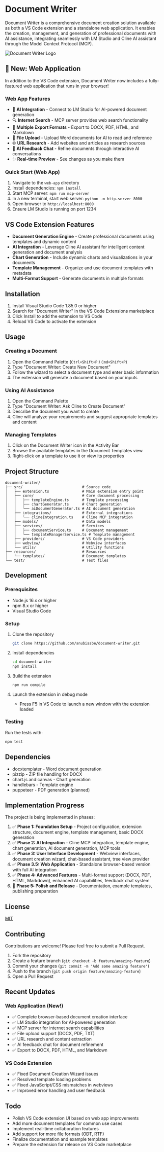 # Document Writer

Document Writer is a comprehensive document creation solution available as both a VS Code extension and a standalone web application. It enables the creation, management, and generation of professional documents with AI assistance, integrating seamlessly with LM Studio and Cline AI assistant through the Model Context Protocol (MCP).

![Document Writer Logo](document-writer/resources/icon.svg)

## 🚀 New: Web Application

In addition to the VS Code extension, Document Writer now includes a fully-featured web application that runs in your browser!

### Web App Features

- 🤖 **AI Integration** - Connect to LM Studio for AI-powered document generation
- 🔍 **Internet Search** - MCP server provides web search functionality
- 📄 **Multiple Export Formats** - Export to DOCX, PDF, HTML, and Markdown
- 📎 **File Upload** - Upload Word documents for AI to read and reference
- 🌐 **URL Research** - Add websites and articles as research sources
- 💬 **AI Feedback Chat** - Refine documents through interactive AI conversations
- ✨ **Real-time Preview** - See changes as you make them

### Quick Start (Web App)

1. Navigate to the `web-app` directory
2. Install dependencies: `npm install`
3. Start MCP server: `npm run mcp-server`
4. In a new terminal, start web server: `python -m http.server 8000`
5. Open browser to `http://localhost:8000`
6. Ensure LM Studio is running on port 1234

## VS Code Extension Features

- **Document Generation Engine** - Create professional documents using templates and dynamic content
- **AI Integration** - Leverage Cline AI assistant for intelligent content generation and document analysis
- **Chart Generation** - Include dynamic charts and visualizations in your documents
- **Template Management** - Organize and use document templates with metadata
- **Multi-Format Support** - Generate documents in multiple formats

## Installation

1. Install Visual Studio Code 1.85.0 or higher
2. Search for "Document Writer" in the VS Code Extensions marketplace
3. Click Install to add the extension to VS Code
4. Reload VS Code to activate the extension

## Usage

### Creating a Document

1. Open the Command Palette (`Ctrl+Shift+P` / `Cmd+Shift+P`)
2. Type "Document Writer: Create New Document"
3. Follow the wizard to select a document type and enter basic information
4. The extension will generate a document based on your inputs

### Using AI Assistance

1. Open the Command Palette
2. Type "Document Writer: Ask Cline to Create Document"
3. Describe the document you want to create
4. Cline will analyze your requirements and suggest appropriate templates and content

### Managing Templates

1. Click on the Document Writer icon in the Activity Bar
2. Browse the available templates in the Document Templates view
3. Right-click on a template to use it or view its properties

## Project Structure

```plaintext
document-writer/
├── src/                           # Source code
│   ├── extension.ts               # Main extension entry point
│   ├── core/                      # Core document processing
│   │   ├── templateEngine.ts      # Template processing
│   │   ├── chartGenerator.ts      # Chart generation
│   │   └── aiDocumentGenerator.ts # AI document generation
│   ├── integrations/              # External integrations
│   │   └── clineIntegration.ts    # Cline MCP integration
│   ├── models/                    # Data models
│   ├── services/                  # Services
│   │   ├── documentService.ts     # Document management
│   │   └── templateManagerService.ts # Template management
│   ├── providers/                 # VS Code providers
│   ├── webview/                   # Webview interfaces
│   └── utils/                     # Utility functions
├── resources/                     # Resources
│   └── templates/                 # Document templates
└── test/                          # Test files
```

## Development

### Prerequisites

- Node.js 16.x or higher
- npm 8.x or higher
- Visual Studio Code

### Setup

1. Clone the repository
   ```bash
   git clone https://github.com/anubissbe/document-writer.git
   ```

2. Install dependencies
   ```bash
   cd document-writer
   npm install
   ```

3. Build the extension
   ```bash
   npm run compile
   ```

4. Launch the extension in debug mode
   - Press F5 in VS Code to launch a new window with the extension loaded

### Testing

Run the tests with:

```bash
npm test
```

## Dependencies

- docxtemplater - Word document generation
- pizzip - ZIP file handling for DOCX
- chart.js and canvas - Chart generation
- handlebars - Template engine
- puppeteer - PDF generation (planned)

## Implementation Progress

The project is being implemented in phases:

1. ✅ **Phase 1: Foundation Setup** - Project configuration, extension structure, document engine, template management, basic DOCX generation
2. ✅ **Phase 2: AI Integration** - Cline MCP integration, template engine, chart generation, AI document generation, MCP tools
3. ✅ **Phase 3: User Interface Development** - Webview interfaces, document creation wizard, chat-based assistant, tree view provider
4. ✅ **Phase 3.5: Web Application** - Standalone browser-based version with full AI integration
5. ✅ **Phase 4: Advanced Features** - Multi-format support (DOCX, PDF, HTML, Markdown), enhanced AI capabilities, feedback chat system
6. 🚧 **Phase 5: Polish and Release** - Documentation, example templates, publishing preparation

## License

[MIT](LICENSE)

## Contributing

Contributions are welcome! Please feel free to submit a Pull Request.

1. Fork the repository
2. Create a feature branch (`git checkout -b feature/amazing-feature`)
3. Commit your changes (`git commit -m 'Add some amazing feature'`)
4. Push to the branch (`git push origin feature/amazing-feature`)
5. Open a Pull Request

## Recent Updates

### Web Application (New!)
- ✅ Complete browser-based document creation interface
- ✅ LM Studio integration for AI-powered generation
- ✅ MCP server for internet search capabilities
- ✅ File upload support (DOCX, PDF, TXT)
- ✅ URL research and content extraction
- ✅ AI feedback chat for document refinement
- ✅ Export to DOCX, PDF, HTML, and Markdown

### VS Code Extension
- ✅ Fixed Document Creation Wizard issues
- ✅ Resolved template loading problems
- ✅ Fixed JavaScript/CSS mismatches in webviews
- ✅ Improved error handling and user feedback

## Todo

- Polish VS Code extension UI based on web app improvements
- Add more document templates for common use cases
- Implement real-time collaboration features
- Add support for more file formats (ODT, RTF)
- Finalize documentation and example templates
- Prepare the extension for release on VS Code marketplace

